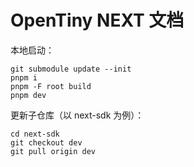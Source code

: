 # OpenTiny NEXT 文档

本地启动：

```shell
git submodule update --init
pnpm i
pnpm -F root build
pnpm dev
```

更新子仓库（以 next-sdk 为例）：

```shell
cd next-sdk
git checkout dev
git pull origin dev
```
